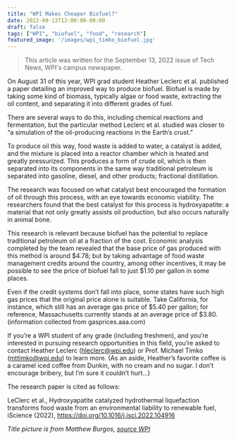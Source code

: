 ```yaml
---
title: "WPI Makes Cheaper Biofuel?"
date: 2022-09-13T12:00:00-00:00
draft: false
tags: ["WPI", "biofuel", "food", "research"]
featured_image: '/images/wpi_timko_biofuel.jpg'
---
```


> This article was written for the September 13, 2022 issue of Tech News, WPI's campus newspaper.

On August 31 of this year, WPI grad student Heather Leclerc et al. published a paper detailing an improved way to produce biofuel. Biofuel is made by taking some kind of biomass, typically algae or food waste, extracting the oil content, and separating it into different grades of fuel. 

There are several ways to do this, including chemical reactions and fermentation, but the particular method Leclerc et al. studied was closer to “a simulation of the oil-producing reactions in the Earth’s crust.” 

To produce oil this way, food waste is added to water, a catalyst is added, and the mixture is placed into a reactor chamber which is heated and greatly pressurized. This produces a form of crude oil, which is then separated into its components in the same way traditional petroleum is separated into gasoline, diesel, and other products; fractional distillation.

The research was focused on what catalyst best encouraged the formation of oil through this process, with an eye towards economic viability. The researchers found that the best catalyst for this process is hydroxyapatite: a material that not only greatly assists oil production, but also occurs naturally in animal bone. 

This research is relevant because biofuel has the potential to replace traditional petroleum oil at a fraction of the cost. Economic analysis completed by the team revealed that the base price of gas produced with this method is around $4.78; but by taking advantage of food waste management credits around the country, among other incentives, it may be possible to see the price of biofuel fall to just $1.10 per gallon in some places.

Even if the credit systems don’t fall into place, some states have such high gas prices that the original price alone is suitable. Take California, for instance, which still has an average gas price of $5.40 per gallon; for reference, Massachusetts currently stands at an average price of $3.80. (information collected from gasprices.aaa.com) 

If you’re a WPI student of any grade (including freshmen), and you’re interested in pursuing research opportunities in this field, you’re asked to contact Heather Leclerc (hleclerc@wpi.edu) or Prof. Michael Timko (mttimko@wpi.edu) to learn more. (As an aside, Heather’s favorite coffee is a caramel iced coffee from Dunkin, with no cream and no sugar. I don’t encourage bribery, but I’m sure it couldn’t hurt…) 

The research paper is cited as follows:

LeClerc et al., Hydroxyapatite catalyzed hydrothermal liquefaction transforms food waste from an environmental liability to renewable fuel, iScience (2022), https://doi.org/10.1016/j.isci.2022.104916

*Title picture is from Matthew Burgos, [source WPI](https://www.wpi.edu/news/cutting-waste-fossil-fuel-use-and-greenhouse-gas-emissions-turning-unused-food-biofuel)*
